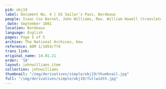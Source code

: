 ```yaml
---
pid: obj19
label: Document No. 4 | US Sailor's Pass, Bordeaux
people: Isaac Cox Barnet, John Williams, Rev. William Howell (translator)
_date: September 1801
location: Bordeaux
language: English
pages: Page 5 of 5
archive: The National Archives, Kew
reference: ADM 1/1054/774
trans_link:
original_name: 14.01.21
order: '18'
layout: johnwilliams_item
collection: johnwilliams
thumbnail: "/img/derivatives/simple/obj19/thumbnail.jpg"
full: "/img/derivatives/simple/obj19/fullwidth.jpg"
---
```

